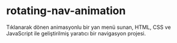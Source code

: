 # rotating-nav-animation
Tıklanarak dönen animasyonlu bir yan menü sunan, HTML, CSS ve JavaScript ile geliştirilmiş yaratıcı bir navigasyon projesi.

